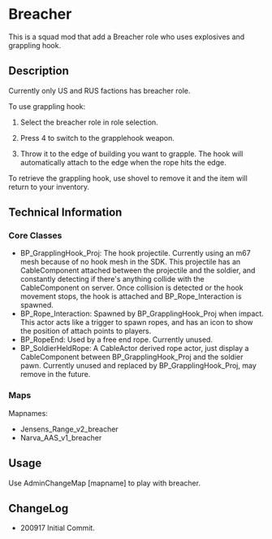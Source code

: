 # Breacher
This is a squad mod that add a Breacher role who uses explosives and grappling hook.

## Description

Currently only US and RUS factions has breacher role.

To use grappling hook:

1. Select the breacher role in role selection.

2. Press 4 to switch to the grapplehook weapon.

3. Throw it to the edge of building you want to grapple. The hook will automatically attach to the edge when the rope hits the edge.

To retrieve the grappling hook, use shovel to remove it and the item will return to your inventory.

## Technical Information

### Core Classes

- BP_GrapplingHook_Proj: The hook projectile. Currently using an m67 mesh because of no hook mesh in the SDK. This projectile has an CableComponent attached between the projectile and the soldier, and constantly detecting if there's anything collide with the CableComponent on server. Once collision is detected or the hook movement stops, the hook is attached and BP_Rope_Interaction is spawned.
- BP_Rope_Interaction: Spawned by BP_GrapplingHook_Proj when impact. This actor acts like a trigger to spawn ropes, and has an icon to show the position of attach points to players.
- BP_RopeEnd: Used by a free end rope. Currently unused.
- BP_SoldierHeldRope: A CableActor derived rope actor, just display a CableComponent between BP_GrapplingHook_Proj and the soldier pawn. Currently unused and replaced by BP_GrapplingHook_Proj, may remove in the future.

### Maps
Mapnames:
- Jensens_Range_v2_breacher
- Narva_AAS_v1_breacher

## Usage
Use AdminChangeMap [mapname] to play with breacher.

## ChangeLog
- 200917
Initial Commit.